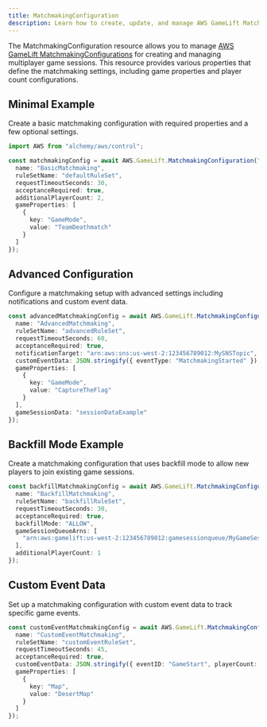 ```yaml
---
title: MatchmakingConfiguration
description: Learn how to create, update, and manage AWS GameLift MatchmakingConfigurations using Alchemy Cloud Control.
---
```


The MatchmakingConfiguration resource allows you to manage [AWS GameLift MatchmakingConfigurations](https://docs.aws.amazon.com/gamelift/latest/userguide/) for creating and managing multiplayer game sessions. This resource provides various properties that define the matchmaking settings, including game properties and player count configurations.

## Minimal Example

Create a basic matchmaking configuration with required properties and a few optional settings.

```ts
import AWS from "alchemy/aws/control";

const matchmakingConfig = await AWS.GameLift.MatchmakingConfiguration("basicMatchmakingConfig", {
  name: "BasicMatchmaking",
  ruleSetName: "defaultRuleSet",
  requestTimeoutSeconds: 30,
  acceptanceRequired: true,
  additionalPlayerCount: 2,
  gameProperties: [
    {
      key: "GameMode",
      value: "TeamDeathmatch"
    }
  ]
});
```

## Advanced Configuration

Configure a matchmaking setup with advanced settings including notifications and custom event data.

```ts
const advancedMatchmakingConfig = await AWS.GameLift.MatchmakingConfiguration("advancedMatchmakingConfig", {
  name: "AdvancedMatchmaking",
  ruleSetName: "advancedRuleSet",
  requestTimeoutSeconds: 60,
  acceptanceRequired: true,
  notificationTarget: "arn:aws:sns:us-west-2:123456789012:MySNSTopic",
  customEventData: JSON.stringify({ eventType: "MatchmakingStarted" }),
  gameProperties: [
    {
      key: "GameMode",
      value: "CaptureTheFlag"
    }
  ],
  gameSessionData: "sessionDataExample"
});
```

## Backfill Mode Example

Create a matchmaking configuration that uses backfill mode to allow new players to join existing game sessions.

```ts
const backfillMatchmakingConfig = await AWS.GameLift.MatchmakingConfiguration("backfillMatchmakingConfig", {
  name: "BackfillMatchmaking",
  ruleSetName: "backfillRuleSet",
  requestTimeoutSeconds: 30,
  acceptanceRequired: true,
  backfillMode: "ALLOW",
  gameSessionQueueArns: [
    "arn:aws:gamelift:us-west-2:123456789012:gamesessionqueue/MyGameSessionQueue"
  ],
  additionalPlayerCount: 1
});
```

## Custom Event Data

Set up a matchmaking configuration with custom event data to track specific game events.

```ts
const customEventMatchmakingConfig = await AWS.GameLift.MatchmakingConfiguration("customEventMatchmakingConfig", {
  name: "CustomEventMatchmaking",
  ruleSetName: "customEventRuleSet",
  requestTimeoutSeconds: 45,
  acceptanceRequired: true,
  customEventData: JSON.stringify({ eventID: "GameStart", playerCount: 10 }),
  gameProperties: [
    {
      key: "Map",
      value: "DesertMap"
    }
  ]
});
```